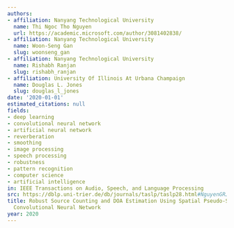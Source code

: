 ```yaml
---
authors:
- affiliation: Nanyang Technological University
  name: Thi Ngoc Tho Nguyen
  url: https://academic.microsoft.com/author/3081402838/
- affiliation: Nanyang Technological University
  name: Woon-Seng Gan
  slug: woonseng_gan
- affiliation: Nanyang Technological University
  name: Rishabh Ranjan
  slug: rishabh_ranjan
- affiliation: University Of Illinois At Urbana Champaign
  name: Douglas L. Jones
  slug: douglas_l_jones
date: '2020-01-01'
estimated_citations: null
fields:
- deep learning
- convolutional neural network
- artificial neural network
- reverberation
- smoothing
- image processing
- speech processing
- robustness
- pattern recognition
- computer science
- artificial intelligence
in: IEEE Transactions on Audio, Speech, and Language Processing
src: https://dblp.uni-trier.de/db/journals/taslp/taslp28.html#NguyenGRJ20
title: Robust Source Counting and DOA Estimation Using Spatial Pseudo-Spectrum and
  Convolutional Neural Network
year: 2020
---
```

